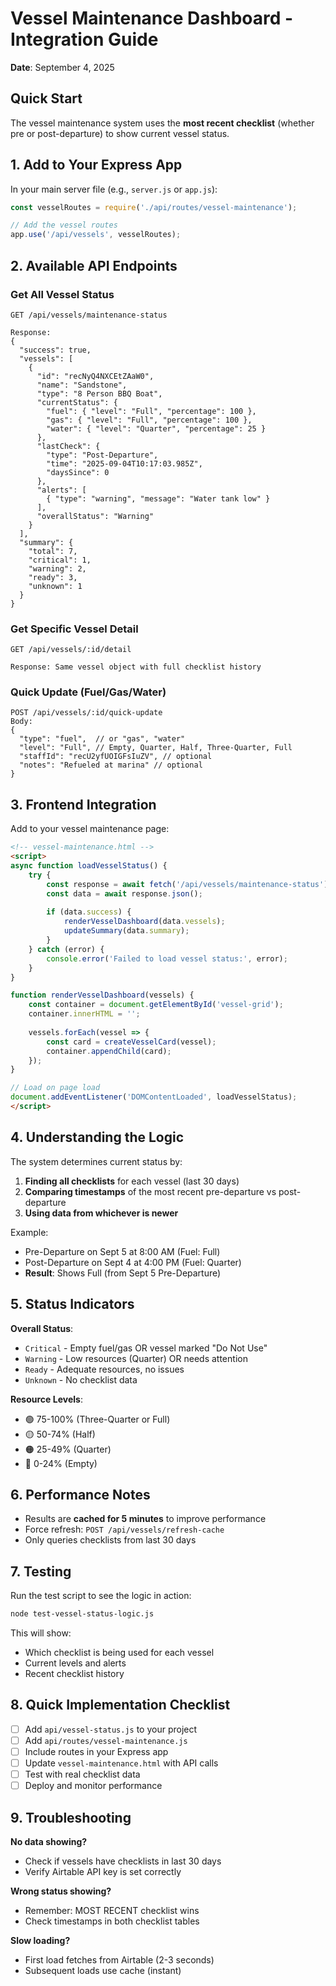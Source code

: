 # Vessel Maintenance Dashboard - Integration Guide

**Date**: September 4, 2025

## Quick Start

The vessel maintenance system uses the **most recent checklist** (whether pre or post-departure) to show current vessel status.

## 1. Add to Your Express App

In your main server file (e.g., `server.js` or `app.js`):

```javascript
const vesselRoutes = require('./api/routes/vessel-maintenance');

// Add the vessel routes
app.use('/api/vessels', vesselRoutes);
```

## 2. Available API Endpoints

### Get All Vessel Status
```
GET /api/vessels/maintenance-status

Response:
{
  "success": true,
  "vessels": [
    {
      "id": "recNyQ4NXCEtZAaW0",
      "name": "Sandstone",
      "type": "8 Person BBQ Boat",
      "currentStatus": {
        "fuel": { "level": "Full", "percentage": 100 },
        "gas": { "level": "Full", "percentage": 100 },
        "water": { "level": "Quarter", "percentage": 25 }
      },
      "lastCheck": {
        "type": "Post-Departure",
        "time": "2025-09-04T10:17:03.985Z",
        "daysSince": 0
      },
      "alerts": [
        { "type": "warning", "message": "Water tank low" }
      ],
      "overallStatus": "Warning"
    }
  ],
  "summary": {
    "total": 7,
    "critical": 1,
    "warning": 2,
    "ready": 3,
    "unknown": 1
  }
}
```

### Get Specific Vessel Detail
```
GET /api/vessels/:id/detail

Response: Same vessel object with full checklist history
```

### Quick Update (Fuel/Gas/Water)
```
POST /api/vessels/:id/quick-update
Body:
{
  "type": "fuel",  // or "gas", "water"
  "level": "Full", // Empty, Quarter, Half, Three-Quarter, Full
  "staffId": "recU2yfUOIGFsIuZV", // optional
  "notes": "Refueled at marina" // optional
}
```

## 3. Frontend Integration

Add to your vessel maintenance page:

```html
<!-- vessel-maintenance.html -->
<script>
async function loadVesselStatus() {
    try {
        const response = await fetch('/api/vessels/maintenance-status');
        const data = await response.json();
        
        if (data.success) {
            renderVesselDashboard(data.vessels);
            updateSummary(data.summary);
        }
    } catch (error) {
        console.error('Failed to load vessel status:', error);
    }
}

function renderVesselDashboard(vessels) {
    const container = document.getElementById('vessel-grid');
    container.innerHTML = '';
    
    vessels.forEach(vessel => {
        const card = createVesselCard(vessel);
        container.appendChild(card);
    });
}

// Load on page load
document.addEventListener('DOMContentLoaded', loadVesselStatus);
</script>
```

## 4. Understanding the Logic

The system determines current status by:

1. **Finding all checklists** for each vessel (last 30 days)
2. **Comparing timestamps** of the most recent pre-departure vs post-departure
3. **Using data from whichever is newer**

Example:
- Pre-Departure on Sept 5 at 8:00 AM (Fuel: Full)
- Post-Departure on Sept 4 at 4:00 PM (Fuel: Quarter)
- **Result**: Shows Full (from Sept 5 Pre-Departure)

## 5. Status Indicators

**Overall Status**:
- `Critical` - Empty fuel/gas OR vessel marked "Do Not Use"
- `Warning` - Low resources (Quarter) OR needs attention
- `Ready` - Adequate resources, no issues
- `Unknown` - No checklist data

**Resource Levels**:
- 🟢 75-100% (Three-Quarter or Full)
- 🟡 50-74% (Half)
- 🟠 25-49% (Quarter) 
- 🔴 0-24% (Empty)

## 6. Performance Notes

- Results are **cached for 5 minutes** to improve performance
- Force refresh: `POST /api/vessels/refresh-cache`
- Only queries checklists from last 30 days

## 7. Testing

Run the test script to see the logic in action:

```bash
node test-vessel-status-logic.js
```

This will show:
- Which checklist is being used for each vessel
- Current levels and alerts
- Recent checklist history

## 8. Quick Implementation Checklist

- [ ] Add `api/vessel-status.js` to your project
- [ ] Add `api/routes/vessel-maintenance.js` 
- [ ] Include routes in your Express app
- [ ] Update `vessel-maintenance.html` with API calls
- [ ] Test with real checklist data
- [ ] Deploy and monitor performance

## 9. Troubleshooting

**No data showing?**
- Check if vessels have checklists in last 30 days
- Verify Airtable API key is set correctly

**Wrong status showing?**
- Remember: MOST RECENT checklist wins
- Check timestamps in both checklist tables

**Slow loading?**
- First load fetches from Airtable (2-3 seconds)
- Subsequent loads use cache (instant)
